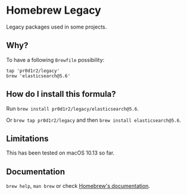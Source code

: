 # Homebrew Legacy

Legacy packages used in some projects.

## Why?
To have a following `Brewfile` possibility:

```
tap 'pr0d1r2/legacy'
brew 'elasticsearch@5.6'
```

## How do I install this formula?

Run `brew install pr0d1r2/legacy/elasticsearch@5.6`.

Or `brew tap pr0d1r2/legacy` and then `brew install elasticsearch@5.6`.

## Limitations
This has been tested on macOS 10.13 so far.

## Documentation
`brew help`, `man brew` or check [Homebrew's documentation](https://docs.brew.sh).
